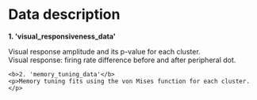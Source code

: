 <!DOCTYPE html>
<html>
<head>
    <h1>Data description</h1>
</head>
<body>
    <b>1. 'visual_responsiveness_data'</b>
    <p>Visual response amplitude and its p-value for each cluster.<br>
    Visual response: firing rate difference before and after peripheral dot.
    </p>
  
    <b>2. 'memory_tuning_data'</b>
    <p>Memory tuning fits using the von Mises function for each cluster.
    </p>
</body>
</html>
